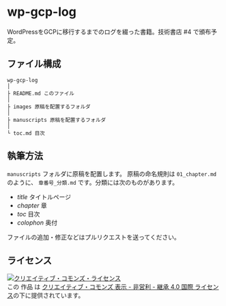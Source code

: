 # wp-gcp-log
WordPressをGCPに移行するまでのログを綴った書籍。技術書店 #4 で頒布予定。

## ファイル構成

```
wp-gcp-log
│
├ README.md このファイル
│
├ images 原稿を配置するフォルダ
│
├ manuscripts 原稿を配置するフォルダ
│
└ toc.md 目次
```

## 執筆方法

`manuscripts` フォルダに原稿を配置します。
原稿の命名規則は `01_chapter.md` のように、 `章番号_分類.md` です。分類には次のものがあります。

- _title_ タイトルページ
- _chapter_ 章
- _toc_ 目次
- _colophon_ 奥付

ファイルの追加・修正などはプルリクエストを送ってください。

## ライセンス

<a rel="license" href="http://creativecommons.org/licenses/by-nc-sa/4.0/"><img alt="クリエイティブ・コモンズ・ライセンス" style="border-width:0" src="https://i.creativecommons.org/l/by-nc-sa/4.0/80x15.png" /></a><br />この 作品 は <a rel="license" href="http://creativecommons.org/licenses/by-nc-sa/4.0/">クリエイティブ・コモンズ 表示 - 非営利 - 継承 4.0 国際 ライセンス</a>の下に提供されています。